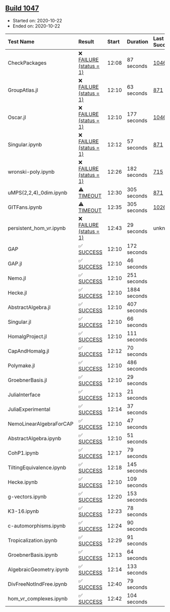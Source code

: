 ## [Build 1047](https://oscarci.mathematik.uni-kl.de/job/oscar-stable/1047/)

* Started on: 2020-10-22
* Ended on: 2020-10-22

| Test Name    | Result | Start | Duration | Last Success | First Failure |
|:-------------|:-------|:------|:---------|:-------------|:--------------|
| CheckPackages | ❌ [FAILURE (status = 1)](https://oscarci.mathematik.uni-kl.de/job/oscar-stable/1047/artifact/logs/build-1047/CheckPackages.log) | 12:08 | 87 seconds | [1046](https://oscarci.mathematik.uni-kl.de/job/oscar-stable/1046/) | [1047](https://oscarci.mathematik.uni-kl.de/job/oscar-stable/1047/) |
| GroupAtlas.jl | ❌ [FAILURE (status = 1)](https://oscarci.mathematik.uni-kl.de/job/oscar-stable/1047/artifact/logs/build-1047/GroupAtlas.jl.log) | 12:10 | 63 seconds | [871](https://oscarci.mathematik.uni-kl.de/job/oscar-stable/871/) | [872](https://oscarci.mathematik.uni-kl.de/job/oscar-stable/872/) |
| Oscar.jl | ❌ [FAILURE (status = 1)](https://oscarci.mathematik.uni-kl.de/job/oscar-stable/1047/artifact/logs/build-1047/Oscar.jl.log) | 12:10 | 177 seconds | [1046](https://oscarci.mathematik.uni-kl.de/job/oscar-stable/1046/) | [1047](https://oscarci.mathematik.uni-kl.de/job/oscar-stable/1047/) |
| Singular.ipynb | ❌ [FAILURE (status = 1)](https://oscarci.mathematik.uni-kl.de/job/oscar-stable/1047/artifact/logs/build-1047/Singular.ipynb.log) | 12:12 | 57 seconds | [871](https://oscarci.mathematik.uni-kl.de/job/oscar-stable/871/) | [872](https://oscarci.mathematik.uni-kl.de/job/oscar-stable/872/) |
| wronski-poly.ipynb | ❌ [FAILURE (status = 1)](https://oscarci.mathematik.uni-kl.de/job/oscar-stable/1047/artifact/logs/build-1047/wronski-poly.ipynb.log) | 12:26 | 182 seconds | [715](https://oscarci.mathematik.uni-kl.de/job/oscar-stable/715/) | [716](https://oscarci.mathematik.uni-kl.de/job/oscar-stable/716/) |
| uMPS(2,2,4)_0dim.ipynb | ⚠ [TIMEOUT](https://oscarci.mathematik.uni-kl.de/job/oscar-stable/1047/artifact/logs/build-1047/uMPS-2-2-4-_0dim.ipynb.log) | 12:30 | 305 seconds | [871](https://oscarci.mathematik.uni-kl.de/job/oscar-stable/871/) | [872](https://oscarci.mathematik.uni-kl.de/job/oscar-stable/872/) |
| GITFans.ipynb | ⚠ [TIMEOUT](https://oscarci.mathematik.uni-kl.de/job/oscar-stable/1047/artifact/logs/build-1047/GITFans.ipynb.log) | 12:35 | 305 seconds | [1026](https://oscarci.mathematik.uni-kl.de/job/oscar-stable/1026/) | [1027](https://oscarci.mathematik.uni-kl.de/job/oscar-stable/1027/) |
| persistent_hom_vr.ipynb | ❌ [FAILURE (status = 1)](https://oscarci.mathematik.uni-kl.de/job/oscar-stable/1047/artifact/logs/build-1047/persistent_hom_vr.ipynb.log) | 12:43 | 29 seconds | unknown | unknown |
| GAP | ✅ [SUCCESS](https://oscarci.mathematik.uni-kl.de/job/oscar-stable/1047/artifact/logs/build-1047/GAP.log) | 12:10 | 172 seconds |  |  |
| GAP.jl | ✅ [SUCCESS](https://oscarci.mathematik.uni-kl.de/job/oscar-stable/1047/artifact/logs/build-1047/GAP.jl.log) | 12:10 | 46 seconds |  |  |
| Nemo.jl | ✅ [SUCCESS](https://oscarci.mathematik.uni-kl.de/job/oscar-stable/1047/artifact/logs/build-1047/Nemo.jl.log) | 12:10 | 251 seconds |  |  |
| Hecke.jl | ✅ [SUCCESS](https://oscarci.mathematik.uni-kl.de/job/oscar-stable/1047/artifact/logs/build-1047/Hecke.jl.log) | 12:10 | 1884 seconds |  |  |
| AbstractAlgebra.jl | ✅ [SUCCESS](https://oscarci.mathematik.uni-kl.de/job/oscar-stable/1047/artifact/logs/build-1047/AbstractAlgebra.jl.log) | 12:10 | 407 seconds |  |  |
| Singular.jl | ✅ [SUCCESS](https://oscarci.mathematik.uni-kl.de/job/oscar-stable/1047/artifact/logs/build-1047/Singular.jl.log) | 12:10 | 66 seconds |  |  |
| HomalgProject.jl | ✅ [SUCCESS](https://oscarci.mathematik.uni-kl.de/job/oscar-stable/1047/artifact/logs/build-1047/HomalgProject.jl.log) | 12:10 | 111 seconds |  |  |
| CapAndHomalg.jl | ✅ [SUCCESS](https://oscarci.mathematik.uni-kl.de/job/oscar-stable/1047/artifact/logs/build-1047/CapAndHomalg.jl.log) | 12:12 | 70 seconds |  |  |
| Polymake.jl | ✅ [SUCCESS](https://oscarci.mathematik.uni-kl.de/job/oscar-stable/1047/artifact/logs/build-1047/Polymake.jl.log) | 12:10 | 486 seconds |  |  |
| GroebnerBasis.jl | ✅ [SUCCESS](https://oscarci.mathematik.uni-kl.de/job/oscar-stable/1047/artifact/logs/build-1047/GroebnerBasis.jl.log) | 12:10 | 29 seconds |  |  |
| JuliaInterface | ✅ [SUCCESS](https://oscarci.mathematik.uni-kl.de/job/oscar-stable/1047/artifact/logs/build-1047/JuliaInterface.log) | 12:13 | 21 seconds |  |  |
| JuliaExperimental | ✅ [SUCCESS](https://oscarci.mathematik.uni-kl.de/job/oscar-stable/1047/artifact/logs/build-1047/JuliaExperimental.log) | 12:14 | 37 seconds |  |  |
| NemoLinearAlgebraForCAP | ✅ [SUCCESS](https://oscarci.mathematik.uni-kl.de/job/oscar-stable/1047/artifact/logs/build-1047/NemoLinearAlgebraForCAP.log) | 12:10 | 47 seconds |  |  |
| AbstractAlgebra.ipynb | ✅ [SUCCESS](https://oscarci.mathematik.uni-kl.de/job/oscar-stable/1047/artifact/logs/build-1047/AbstractAlgebra.ipynb.log) | 12:10 | 51 seconds |  |  |
| CohP1.ipynb | ✅ [SUCCESS](https://oscarci.mathematik.uni-kl.de/job/oscar-stable/1047/artifact/logs/build-1047/CohP1.ipynb.log) | 12:17 | 79 seconds |  |  |
| TiltingEquivalence.ipynb | ✅ [SUCCESS](https://oscarci.mathematik.uni-kl.de/job/oscar-stable/1047/artifact/logs/build-1047/TiltingEquivalence.ipynb.log) | 12:18 | 145 seconds |  |  |
| Hecke.ipynb | ✅ [SUCCESS](https://oscarci.mathematik.uni-kl.de/job/oscar-stable/1047/artifact/logs/build-1047/Hecke.ipynb.log) | 12:10 | 109 seconds |  |  |
| g-vectors.ipynb | ✅ [SUCCESS](https://oscarci.mathematik.uni-kl.de/job/oscar-stable/1047/artifact/logs/build-1047/g-vectors.ipynb.log) | 12:20 | 153 seconds |  |  |
| K3-16.ipynb | ✅ [SUCCESS](https://oscarci.mathematik.uni-kl.de/job/oscar-stable/1047/artifact/logs/build-1047/K3-16.ipynb.log) | 12:23 | 78 seconds |  |  |
| c-automorphisms.ipynb | ✅ [SUCCESS](https://oscarci.mathematik.uni-kl.de/job/oscar-stable/1047/artifact/logs/build-1047/c-automorphisms.ipynb.log) | 12:24 | 90 seconds |  |  |
| Tropicalization.ipynb | ✅ [SUCCESS](https://oscarci.mathematik.uni-kl.de/job/oscar-stable/1047/artifact/logs/build-1047/Tropicalization.ipynb.log) | 12:29 | 91 seconds |  |  |
| GroebnerBasis.ipynb | ✅ [SUCCESS](https://oscarci.mathematik.uni-kl.de/job/oscar-stable/1047/artifact/logs/build-1047/GroebnerBasis.ipynb.log) | 12:13 | 64 seconds |  |  |
| AlgebraicGeometry.ipynb | ✅ [SUCCESS](https://oscarci.mathematik.uni-kl.de/job/oscar-stable/1047/artifact/logs/build-1047/AlgebraicGeometry.ipynb.log) | 12:14 | 133 seconds |  |  |
| DivFreeNotIndFree.ipynb | ✅ [SUCCESS](https://oscarci.mathematik.uni-kl.de/job/oscar-stable/1047/artifact/logs/build-1047/DivFreeNotIndFree.ipynb.log) | 12:40 | 79 seconds |  |  |
| hom_vr_complexes.ipynb | ✅ [SUCCESS](https://oscarci.mathematik.uni-kl.de/job/oscar-stable/1047/artifact/logs/build-1047/hom_vr_complexes.ipynb.log) | 12:42 | 104 seconds |  |  |
